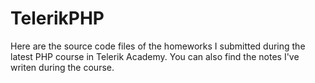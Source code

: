 TelerikPHP
==========

Here are the source code files of the homeworks I submitted during the latest PHP course in Telerik Academy.
You can also find the notes I've writen during the course.
